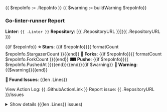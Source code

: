 {{ $repoInfo := .RepoInfo }}
{{ $warning := buildWarning $repoInfo}}
### Go-linter-runner Report

**Linter**:     `{{ .Linter }}`
**Repository**:  [{{ .RepositoryURL }}]({{ .RepositoryURL }})

{{if $repoInfo}}
**⭐ Stars**:    {{if $repoInfo}}{{ formatCount $repoInfo.StargazerCount }}{{end}}
**🍴 Forks**:    {{if $repoInfo}}{{ formatCount $repoInfo.ForkCount }}{{end}}
**⌨ Pushe**:    {{if $repoInfo}}{{ $repoInfo.PushedAt }}{{end}}{{end}}{{if $warning}}
**🚨 Warning**:  {{$warning}}{{end}}

**🧐 Found Issues**:  {{len .Lines}}

View Action Log: {{ .GithubActionLink }}
Report issue:    {{ .RepositoryURL }}/issues

<details>
<summary>Show details ({{len .Lines}} issues)</summary>
{{range $index, $line := .Lines}}
- {{$line}}
{{- end}}
</details>
